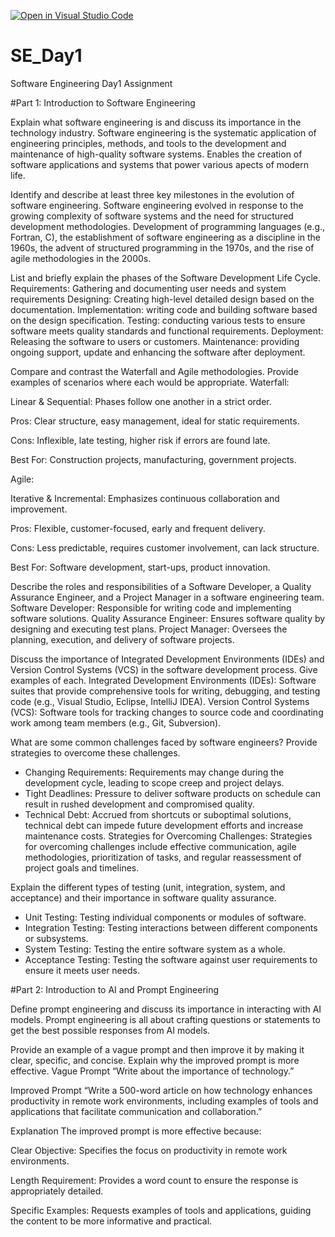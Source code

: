 [![Open in Visual Studio Code](https://classroom.github.com/assets/open-in-vscode-2e0aaae1b6195c2367325f4f02e2d04e9abb55f0b24a779b69b11b9e10269abc.svg)](https://classroom.github.com/online_ide?assignment_repo_id=18386350&assignment_repo_type=AssignmentRepo)
# SE_Day1
Software Engineering Day1 Assignment

#Part 1: Introduction to Software Engineering

Explain what software engineering is and discuss its importance in the technology industry.
Software engineering is the systematic application of engineering principles, methods, and tools to the development and maintenance of high-quality software systems.
Enables the creation of software applications and systems that power various apects of modern life.


Identify and describe at least three key milestones in the evolution of software engineering.
Software engineering evolved in response to the growing complexity of software systems and the need for structured development methodologies.
Development of programming languages (e.g., Fortran, C), the establishment of software engineering as a discipline in the 1960s, the advent of structured programming in the 1970s, and the rise of agile methodologies in the 2000s.


List and briefly explain the phases of the Software Development Life Cycle.
Requirements: Gathering and documenting user needs and system requirements
Designing: Creating high-level detailed design based on the documentation.
Implementation: writing code and building software based on the design specification.
Testing: conducting various tests to ensure software meets quality standards and functional requirements.
Deployment: Releasing the software to users or customers.
Maintenance: providing ongoing support, update and enhancing the software after deployment.

Compare and contrast the Waterfall and Agile methodologies. Provide examples of scenarios where each would be appropriate.
Waterfall:

Linear & Sequential: Phases follow one another in a strict order.

Pros: Clear structure, easy management, ideal for static requirements.

Cons: Inflexible, late testing, higher risk if errors are found late.

Best For: Construction projects, manufacturing, government projects.

Agile:

Iterative & Incremental: Emphasizes continuous collaboration and improvement.

Pros: Flexible, customer-focused, early and frequent delivery.

Cons: Less predictable, requires customer involvement, can lack structure.

Best For: Software development, start-ups, product innovation.


Describe the roles and responsibilities of a Software Developer, a Quality Assurance Engineer, and a Project Manager in a software engineering team.
Software Developer: Responsible for writing code and implementing software solutions.
Quality Assurance Engineer: Ensures software quality by designing and executing test plans.
Project Manager: Oversees the planning, execution, and delivery of software projects.


Discuss the importance of Integrated Development Environments (IDEs) and Version Control Systems (VCS) in the software development process. Give examples of each.
Integrated Development Environments (IDEs): Software suites that provide comprehensive tools for writing, debugging, and testing code (e.g., Visual Studio, Eclipse, IntelliJ IDEA).
Version Control Systems (VCS): Software tools for tracking changes to source code and coordinating work among team members (e.g., Git, Subversion).

What are some common challenges faced by software engineers? Provide strategies to overcome these challenges.
  - Changing Requirements: Requirements may change during the development cycle, leading to scope creep and project delays.
  - Tight Deadlines: Pressure to deliver software products on schedule can result in rushed development and compromised quality.
  - Technical Debt: Accrued from shortcuts or suboptimal solutions, technical debt can impede future development efforts and increase maintenance costs.
Strategies for Overcoming Challenges: Strategies for overcoming challenges include effective communication, agile methodologies, prioritization of tasks, and regular reassessment of project goals and timelines.

Explain the different types of testing (unit, integration, system, and acceptance) and their importance in software quality assurance.
 - Unit Testing: Testing individual components or modules of software.
  - Integration Testing: Testing interactions between different components or subsystems.
  - System Testing: Testing the entire software system as a whole.
  - Acceptance Testing: Testing the software against user requirements to ensure it meets user needs.


#Part 2: Introduction to AI and Prompt Engineering


Define prompt engineering and discuss its importance in interacting with AI models.
Prompt engineering is all about crafting questions or statements to get the best possible responses from AI models. 


Provide an example of a vague prompt and then improve it by making it clear, specific, and concise. Explain why the improved prompt is more effective.
Vague Prompt
“Write about the importance of technology.”

Improved Prompt
“Write a 500-word article on how technology enhances productivity in remote work environments, including examples of tools and applications that facilitate communication and collaboration.”

Explanation
The improved prompt is more effective because:

Clear Objective: Specifies the focus on productivity in remote work environments.

Length Requirement: Provides a word count to ensure the response is appropriately detailed.

Specific Examples: Requests examples of tools and applications, guiding the content to be more informative and practical.
